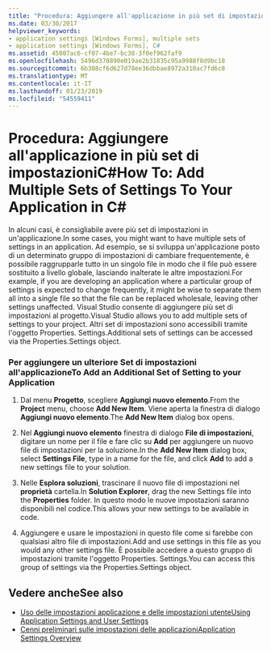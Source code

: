 ```yaml
---
title: "Procedura: Aggiungere all'applicazione in più set di impostazioniC#"
ms.date: 03/30/2017
helpviewer_keywords:
- application settings [Windows Forms], multiple sets
- application settings [Windows Forms], C#
ms.assetid: 45007ac6-cf07-4be7-bc38-3f0ef962faf9
ms.openlocfilehash: 5496d370890e019ae2b31835c95a9988f8d9bc18
ms.sourcegitcommit: 6b308cf6d627d78ee36dbbae8972a310ac7fd6c8
ms.translationtype: MT
ms.contentlocale: it-IT
ms.lasthandoff: 01/23/2019
ms.locfileid: "54559411"
---
```

# <a name="how-to-add-multiple-sets-of-settings-to-your-application-in-c"></a><span data-ttu-id="3b283-102">Procedura: Aggiungere all'applicazione in più set di impostazioniC#</span><span class="sxs-lookup"><span data-stu-id="3b283-102">How To: Add Multiple Sets of Settings To Your Application in C#</span></span> #
<span data-ttu-id="3b283-103">In alcuni casi, è consigliabile avere più set di impostazioni in un'applicazione.</span><span class="sxs-lookup"><span data-stu-id="3b283-103">In some cases, you might want to have multiple sets of settings in an application.</span></span> <span data-ttu-id="3b283-104">Ad esempio, se si sviluppa un'applicazione posto di un determinato gruppo di impostazioni di cambiare frequentemente, è possibile raggrupparle tutto in un singolo file in modo che il file può essere sostituito a livello globale, lasciando inalterate le altre impostazioni.</span><span class="sxs-lookup"><span data-stu-id="3b283-104">For example, if you are developing an application where a particular group of settings is expected to change frequently, it might be wise to separate them all into a single file so that the file can be replaced wholesale, leaving other settings unaffected.</span></span> <span data-ttu-id="3b283-105">Visual Studio consente di aggiungere più set di impostazioni al progetto.</span><span class="sxs-lookup"><span data-stu-id="3b283-105">Visual Studio allows you to add multiple sets of settings to your project.</span></span> <span data-ttu-id="3b283-106">Altri set di impostazioni sono accessibili tramite l'oggetto Properties. Settings.</span><span class="sxs-lookup"><span data-stu-id="3b283-106">Additional sets of settings can be accessed via the Properties.Settings object.</span></span>  
  
### <a name="to-add-an-additional-set-of-setting-to-your-application"></a><span data-ttu-id="3b283-107">Per aggiungere un ulteriore Set di impostazioni all'applicazione</span><span class="sxs-lookup"><span data-stu-id="3b283-107">To Add an Additional Set of Setting to your Application</span></span>  
  
1.  <span data-ttu-id="3b283-108">Dal menu **Progetto**, scegliere **Aggiungi nuovo elemento**.</span><span class="sxs-lookup"><span data-stu-id="3b283-108">From the **Project** menu, choose **Add New Item**.</span></span> <span data-ttu-id="3b283-109">Viene aperta la finestra di dialogo **Aggiungi nuovo elemento**.</span><span class="sxs-lookup"><span data-stu-id="3b283-109">The **Add New Item** dialog box opens.</span></span>  
  
2.  <span data-ttu-id="3b283-110">Nel **Aggiungi nuovo elemento** finestra di dialogo **File di impostazioni**, digitare un nome per il file e fare clic su **Add** per aggiungere un nuovo file di impostazioni per la soluzione.</span><span class="sxs-lookup"><span data-stu-id="3b283-110">In the **Add New Item** dialog box, select **Settings File**, type in a name for the file, and click **Add** to add a new settings file to your solution.</span></span>  
  
3.  <span data-ttu-id="3b283-111">Nelle **Esplora soluzioni**, trascinare il nuovo file di impostazioni nel **proprietà** cartella.</span><span class="sxs-lookup"><span data-stu-id="3b283-111">In **Solution Explorer**, drag the new Settings file into the **Properties** folder.</span></span> <span data-ttu-id="3b283-112">In questo modo le nuove impostazioni saranno disponibili nel codice.</span><span class="sxs-lookup"><span data-stu-id="3b283-112">This allows your new settings to be available in code.</span></span>  
  
4.  <span data-ttu-id="3b283-113">Aggiungere e usare le impostazioni in questo file come si farebbe con qualsiasi altro file di impostazioni.</span><span class="sxs-lookup"><span data-stu-id="3b283-113">Add and use settings in this file as you would any other settings file.</span></span> <span data-ttu-id="3b283-114">È possibile accedere a questo gruppo di impostazioni tramite l'oggetto Properties. Settings.</span><span class="sxs-lookup"><span data-stu-id="3b283-114">You can access this group of settings via the Properties.Settings object.</span></span>  
  
## <a name="see-also"></a><span data-ttu-id="3b283-115">Vedere anche</span><span class="sxs-lookup"><span data-stu-id="3b283-115">See also</span></span>
- [<span data-ttu-id="3b283-116">Uso delle impostazioni applicazione e delle impostazioni utente</span><span class="sxs-lookup"><span data-stu-id="3b283-116">Using Application Settings and User Settings</span></span>](../../../../docs/framework/winforms/advanced/using-application-settings-and-user-settings.md)
- [<span data-ttu-id="3b283-117">Cenni preliminari sulle impostazioni delle applicazioni</span><span class="sxs-lookup"><span data-stu-id="3b283-117">Application Settings Overview</span></span>](../../../../docs/framework/winforms/advanced/application-settings-overview.md)
